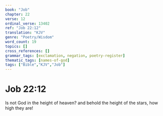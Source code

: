 ```yaml
---
book: "Job"
chapter: 22
verse: 12
ordinal_verse: 13402
ref: "Job 22:12"
translation: "KJV"
genre: "Poetry/Wisdom"
word_count: 19
topics: []
cross_references: []
grammar_tags: [exclamation, negation, poetry-register]
thematic_tags: [names-of-god]
tags: ["Bible","KJV","Job"]
---
```


# Job 22:12

Is not God in the height of heaven? and behold the height of the stars, how high they are!
